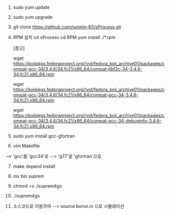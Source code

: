 1. sudo yum update
2. sudo yum upgrade
3. git clone https://github.com/junmin-83/sProcess.git
4. RPM 설치 
cd sProcess
cd RPM
yum install ./*.rpm

    [참고]

    wget https://kojipkgs.fedoraproject.org//vol/fedora_koji_archive01/packages/compat-gcc-34/3.4.6/34.fc21/x86_64/compat-libf2c-34-3.4.6-34.fc21.x86_64.rpm

    wget https://kojipkgs.fedoraproject.org//vol/fedora_koji_archive01/packages/compat-gcc-34/3.4.6/34.fc21/x86_64/compat-gcc-34-3.4.6-34.fc21.x86_64.rpm

    wget https://kojipkgs.fedoraproject.org//vol/fedora_koji_archive01/packages/compat-gcc-34/3.4.6/34.fc21/x86_64/compat-gcc-34-debuginfo-3.4.6-34.fc21.x86_64.rpm

5. sudo yum install gcc-gfortran

6. vim Makefile

--> 'gcc'를 'gcc34'로
--> 'g77'을 'gfortran'으로

7. make depend install

8. mv bin suprem

9. chmod +x ./suprem4gs

11. ./suprem4gs

10. 소스코드로 이동하여
--> source boron.in 으로 시뮬레이션
